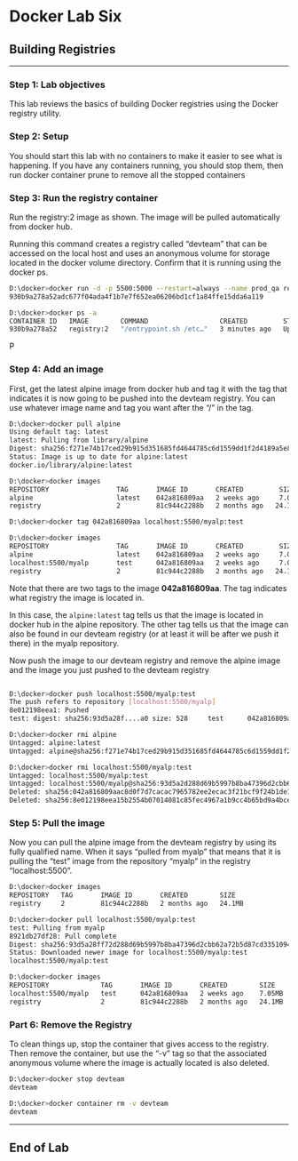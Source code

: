 # Docker Lab Six

## Building Registries

---

### Step 1: Lab objectives

This lab reviews the basics of building Docker registries using the Docker registry utility.

### Step 2: Setup

You should start this lab with no containers to make it easier to see what is happening. If you have any containers running, you should stop them, then run docker container prune to remove all the stopped containers

### Step 3: Run the registry container

Run the registry:2 image as shown. The image will be pulled automatically from docker hub.

Running this command creates a registry called “devteam” that can be accessed on the local host and uses an anonymous volume for storage located in the docker volume directory. Confirm that it is running using the docker ps.

```bash
D:\docker>docker run -d -p 5500:5000 --restart=always --name prod_qa registry:2
930b9a278a52adc677f04ada4f1b7e7f652ea06206bd1cf1a84ffe15dda6a119

D:\docker>docker ps -a
CONTAINER ID   IMAGE        COMMAND                  CREATED         STATUS         PORTS                    NAMES
930b9a278a52   registry:2   "/entrypoint.sh /etc…"   3 minutes ago   Up 3 minutes   0.0.0.0:5500->5000/tcp   devteam
```
P
### Step 4:  Add an image

First, get the latest alpine image from docker hub and tag it with the tag that indicates it is now going to be pushed into the devteam registry. You can use whatever image name and tag you want after the “/” in the tag.

```bash
D:\docker>docker pull alpine
Using default tag: latest
latest: Pulling from library/alpine
Digest: sha256:f271e74b17ced29b915d351685fd4644785c6d1559dd1f2d4189a5e851ef753a
Status: Image is up to date for alpine:latest
docker.io/library/alpine:latest

D:\docker>docker images
REPOSITORY                 TAG       IMAGE ID       CREATED         SIZE
alpine                     latest    042a816809aa   2 weeks ago     7.05MB
registry                   2         81c944c2288b   2 months ago   24.1MB

D:\docker>docker tag 042a816809aa localhost:5500/myalp:test

D:\docker>docker images
REPOSITORY                 TAG       IMAGE ID       CREATED         SIZE
alpine                     latest    042a816809aa   2 weeks ago     7.05MB
localhost:5500/myalp       test      042a816809aa   2 weeks ago     7.05MB
registry                   2         81c944c2288b   2 months ago   24.1MB

```
Note that there are two tags to the image **042a816809aa**.  The tag indicates what registry the image is located in. 

In this case, the `alpine:latest` tag tells us that the image is located in docker hub in the alpine repository. The other tag tells us that the image can also be found in our devteam registry (or at least it will be after we push it there) in the myalp repository.

Now push the image to our devteam registry and remove the alpine image and the image you just pushed to the devteam registry

```bash

D:\docker>docker push localhost:5500/myalp:test
The push refers to repository [localhost:5500/myalp]
8e012198eea1: Pushed
test: digest: sha256:93d5a28f....a0 size: 528     test      042a816809aa   2 weeks ago     7.05MB

D:\docker>docker rmi alpine
Untagged: alpine:latest
Untagged: alpine@sha256:f271e74b17ced29b915d351685fd4644785c6d1559dd1f2d4189a5e851ef753a

D:\docker>docker rmi localhost:5500/myalp:test
Untagged: localhost:5500/myalp:test
Untagged: localhost:5500/myalp@sha256:93d5a2d288d69b5997b8ba47396d2cbb62a72b5d87cd3351094b5d578a0
Deleted: sha256:042a816809aac8d0f7d7cacac7965782ee2ecac3f21bcf9f24b1de1a7387b769
Deleted: sha256:8e012198eea15b2554b07014081c85fec4967a1b9cc4b65bd9a4bce3ae1c0c88
```

### Step 5: Pull the image

Now you can pull the alpine image from the devteam registry by using its fully qualified name. When it says “pulled from myalp” that means that it is pulling the “test” image from the repository “myalp” in the registry “localhost:5500”.

```bash
D:\docker>docker images
REPOSITORY   TAG       IMAGE ID       CREATED        SIZE
registry     2         81c944c2288b   2 months ago   24.1MB

D:\docker>docker pull localhost:5500/myalp:test
test: Pulling from myalp
8921db27df28: Pull complete
Digest: sha256:93d5a28ff72d288d69b5997b8ba47396d2cbb62a72b5d87cd3351094b5d578a0
Status: Downloaded newer image for localhost:5500/myalp:test
localhost:5500/myalp:test

D:\docker>docker images
REPOSITORY             TAG       IMAGE ID       CREATED        SIZE
localhost:5500/myalp   test      042a816809aa   2 weeks ago    7.05MB
registry               2         81c944c2288b   2 months ago   24.1MB
```
### Part 6: Remove the Registry

To clean things up, stop the container that gives access to the registry. Then remove the container, but use the “-v” tag so that the associated anonymous volume where the image is actually located is also deleted.

```bash
D:\docker>docker stop devteam
devteam

D:\docker>docker container rm -v devteam
devteam
```
---

## End of Lab


